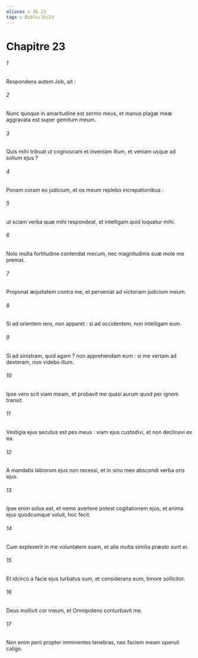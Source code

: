 ```yaml
---
aliases : Jb 23
tags : Bible/Jb/23
---
```


# Chapitre 23

###### 1
Respondens autem Job, ait :
###### 2
Nunc quoque in amaritudine est sermo meus, et manus plagæ meæ aggravata est super gemitum meum.
###### 3
Quis mihi tribuat ut cognoscam et inveniam illum, et veniam usque ad solium ejus ?
###### 4
Ponam coram eo judicium, et os meum replebo increpationibus :
###### 5
ut sciam verba quæ mihi respondeat, et intelligam quid loquatur mihi.
###### 6
Nolo multa fortitudine contendat mecum, nec magnitudinis suæ mole me premat.
###### 7
Proponat æquitatem contra me, et perveniat ad victoriam judicium meum.
###### 8
Si ad orientem iero, non apparet : si ad occidentem, non intelligam eum.
###### 9
Si ad sinistram, quid agam ? non apprehendam eum : si me vertam ad dexteram, non videbo illum.
###### 10
Ipse vero scit viam meam, et probavit me quasi aurum quod per ignem transit.
###### 11
Vestigia ejus secutus est pes meus : viam ejus custodivi, et non declinavi ex ea.
###### 12
A mandatis labiorum ejus non recessi, et in sinu meo abscondi verba oris ejus.
###### 13
Ipse enim solus est, et nemo avertere potest cogitationem ejus, et anima ejus quodcumque voluit, hoc fecit.
###### 14
Cum expleverit in me voluntatem suam, et alia multa similia præsto sunt ei.
###### 15
Et idcirco a facie ejus turbatus sum, et considerans eum, timore sollicitor.
###### 16
Deus mollivit cor meum, et Omnipotens conturbavit me.
###### 17
Non enim perii propter imminentes tenebras, nec faciem meam operuit caligo.
